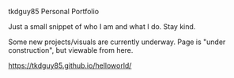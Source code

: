 tkdguy85
Personal Portfolio

Just a small snippet of who I am and what I do. Stay kind.

Some new projects/visuals are currently underway.
Page is "under construction", but viewable from here.

https://tkdguy85.github.io/helloworld/
